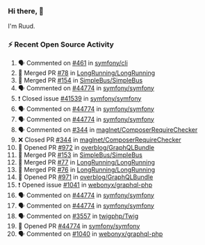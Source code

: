 ### Hi there, 👋

I'm Ruud.
 
### :zap: Recent Open Source Activity

<!--START_SECTION:activity-->
1. 🗣 Commented on [#461](https://github.com/symfony/cli/issues/461) in [symfony/cli](https://github.com/symfony/cli)
2. 🎉 Merged PR [#78](https://github.com/LongRunning/LongRunning/pull/78) in [LongRunning/LongRunning](https://github.com/LongRunning/LongRunning)
3. 🎉 Merged PR [#154](https://github.com/SimpleBus/SimpleBus/pull/154) in [SimpleBus/SimpleBus](https://github.com/SimpleBus/SimpleBus)
4. 🗣 Commented on [#44774](https://github.com/symfony/symfony/issues/44774) in [symfony/symfony](https://github.com/symfony/symfony)
5. ❗️ Closed issue [#41539](https://github.com/symfony/symfony/issues/41539) in [symfony/symfony](https://github.com/symfony/symfony)
6. 🗣 Commented on [#44774](https://github.com/symfony/symfony/issues/44774) in [symfony/symfony](https://github.com/symfony/symfony)
7. 🗣 Commented on [#44774](https://github.com/symfony/symfony/issues/44774) in [symfony/symfony](https://github.com/symfony/symfony)
8. 🗣 Commented on [#344](https://github.com/maglnet/ComposerRequireChecker/issues/344) in [maglnet/ComposerRequireChecker](https://github.com/maglnet/ComposerRequireChecker)
9. ❌ Closed PR [#344](https://github.com/maglnet/ComposerRequireChecker/pull/344) in [maglnet/ComposerRequireChecker](https://github.com/maglnet/ComposerRequireChecker)
10. 💪 Opened PR [#972](https://github.com/overblog/GraphQLBundle/pull/972) in [overblog/GraphQLBundle](https://github.com/overblog/GraphQLBundle)
11. 🎉 Merged PR [#153](https://github.com/SimpleBus/SimpleBus/pull/153) in [SimpleBus/SimpleBus](https://github.com/SimpleBus/SimpleBus)
12. 🎉 Merged PR [#77](https://github.com/LongRunning/LongRunning/pull/77) in [LongRunning/LongRunning](https://github.com/LongRunning/LongRunning)
13. 🎉 Merged PR [#76](https://github.com/LongRunning/LongRunning/pull/76) in [LongRunning/LongRunning](https://github.com/LongRunning/LongRunning)
14. 💪 Opened PR [#971](https://github.com/overblog/GraphQLBundle/pull/971) in [overblog/GraphQLBundle](https://github.com/overblog/GraphQLBundle)
15. ❗️ Opened issue [#1041](https://github.com/webonyx/graphql-php/issues/1041) in [webonyx/graphql-php](https://github.com/webonyx/graphql-php)
16. 🗣 Commented on [#44774](https://github.com/symfony/symfony/issues/44774) in [symfony/symfony](https://github.com/symfony/symfony)
17. 🗣 Commented on [#44774](https://github.com/symfony/symfony/issues/44774) in [symfony/symfony](https://github.com/symfony/symfony)
18. 🗣 Commented on [#3557](https://github.com/twigphp/Twig/issues/3557) in [twigphp/Twig](https://github.com/twigphp/Twig)
19. 💪 Opened PR [#44774](https://github.com/symfony/symfony/pull/44774) in [symfony/symfony](https://github.com/symfony/symfony)
20. 🗣 Commented on [#1040](https://github.com/webonyx/graphql-php/issues/1040) in [webonyx/graphql-php](https://github.com/webonyx/graphql-php)
<!--END_SECTION:activity-->
